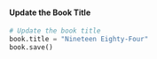 #### Update the Book Title
```python
# Update the book title
book.title = "Nineteen Eighty-Four"
book.save()
